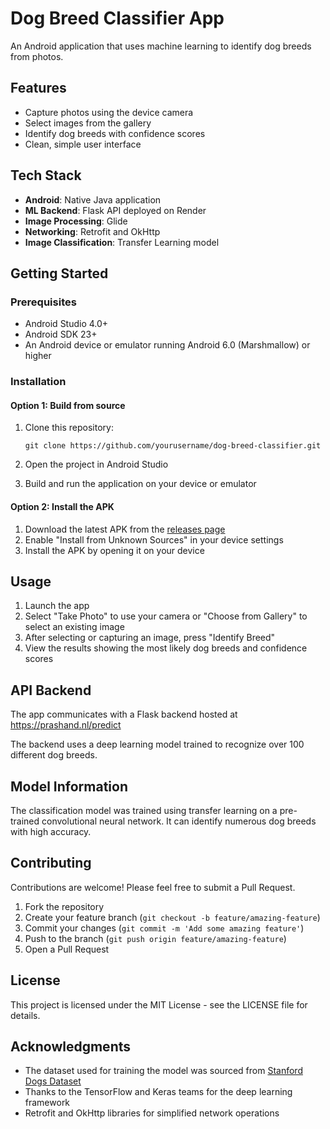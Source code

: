 # Dog Breed Classifier App

An Android application that uses machine learning to identify dog breeds from photos.

## Features

- Capture photos using the device camera
- Select images from the gallery
- Identify dog breeds with confidence scores
- Clean, simple user interface

## Tech Stack

- **Android**: Native Java application
- **ML Backend**: Flask API deployed on Render
- **Image Processing**: Glide
- **Networking**: Retrofit and OkHttp
- **Image Classification**: Transfer Learning model

## Getting Started

### Prerequisites

- Android Studio 4.0+
- Android SDK 23+
- An Android device or emulator running Android 6.0 (Marshmallow) or higher

### Installation

#### Option 1: Build from source

1. Clone this repository:
   ```
   git clone https://github.com/yourusername/dog-breed-classifier.git
   ```

2. Open the project in Android Studio

3. Build and run the application on your device or emulator

#### Option 2: Install the APK

1. Download the latest APK from the [releases page](https://github.com/yourusername/dog-breed-classifier/releases)
2. Enable "Install from Unknown Sources" in your device settings
3. Install the APK by opening it on your device

## Usage

1. Launch the app
2. Select "Take Photo" to use your camera or "Choose from Gallery" to select an existing image
3. After selecting or capturing an image, press "Identify Breed"
4. View the results showing the most likely dog breeds and confidence scores

## API Backend

The app communicates with a Flask backend hosted at https://prashand.nl/predict

The backend uses a deep learning model trained to recognize over 100 different dog breeds.

## Model Information

The classification model was trained using transfer learning on a pre-trained convolutional neural network. It can identify numerous dog breeds with high accuracy.

## Contributing

Contributions are welcome! Please feel free to submit a Pull Request.

1. Fork the repository
2. Create your feature branch (`git checkout -b feature/amazing-feature`)
3. Commit your changes (`git commit -m 'Add some amazing feature'`)
4. Push to the branch (`git push origin feature/amazing-feature`)
5. Open a Pull Request

## License

This project is licensed under the MIT License - see the LICENSE file for details.

## Acknowledgments

- The dataset used for training the model was sourced from [Stanford Dogs Dataset](http://vision.stanford.edu/aditya86/ImageNetDogs/)
- Thanks to the TensorFlow and Keras teams for the deep learning framework
- Retrofit and OkHttp libraries for simplified network operations
